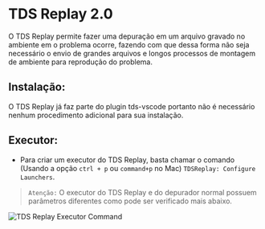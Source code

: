 # TDS Replay 2.0

O TDS Replay permite fazer uma depuração em um arquivo gravado no ambiente em o problema ocorre, fazendo com que dessa forma não seja necessário o envio de grandes arquivos e longos processos de montagem de ambiente para reprodução do problema.

## Instalação:

O TDS Replay já faz parte do plugin tds-vscode portanto não é necessário nenhum procedimento adicional para sua instalação.

## Executor:

* Para criar um executor do TDS Replay, basta chamar o comando (Usando a opção `ctrl + p` ou `command+p` no Mac) `TDSReplay: Configure Launchers`.
 > `Atenção:` O executor do TDS Replay e do depurador normal possuem parâmetros diferentes como pode ser verificado mais abaixo.

 ![TDS Replay Executor Command](https://raw.githubusercontent.com/totvs/tds-vscode/dev/imagens/TDSReplay/LauncherCommand.PNG)



